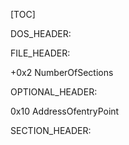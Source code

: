 [TOC]



DOS_HEADER:



FILE_HEADER:

+0x2 NumberOfSections



OPTIONAL_HEADER:



0x10 AddressOfentryPoint



SECTION_HEADER:



